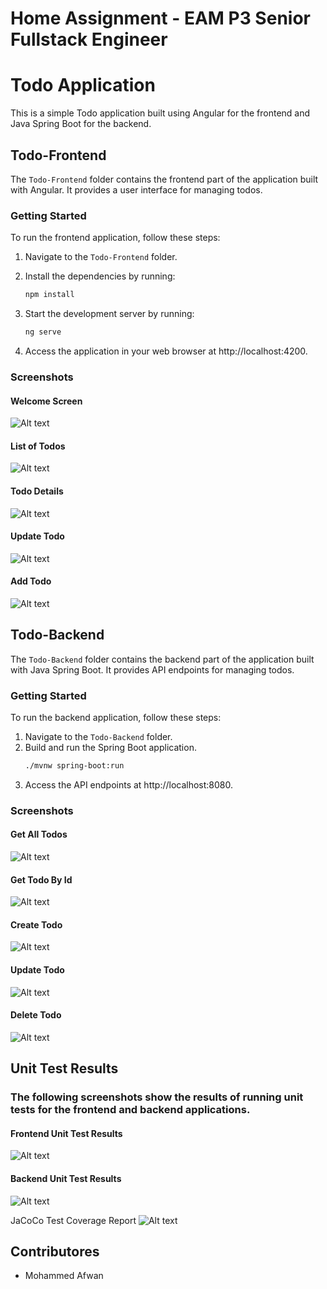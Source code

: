 # Home Assignment - EAM P3 Senior Fullstack Engineer


# Todo Application

This is a simple Todo application built using Angular for the frontend and Java Spring Boot for the backend.

## Todo-Frontend

The `Todo-Frontend` folder contains the frontend part of the application built with Angular. It provides a user interface for managing todos.

### Getting Started

To run the frontend application, follow these steps:

1. Navigate to the `Todo-Frontend` folder.
2. Install the dependencies by running:

    ```bash
    npm install
    ```

3. Start the development server by running:

    ```bash
    ng serve
    ```

4. Access the application in your web browser at http://localhost:4200.

### Screenshots

#### Welcome Screen
![Alt text](./Screenshots/image.png)

#### List of Todos
![Alt text](./Screenshots/image-1.png)

#### Todo Details
![Alt text](./Screenshots/image-2.png)

#### Update Todo
![Alt text](./Screenshots/image-3.png)

#### Add Todo
![Alt text](./Screenshots/image-4.png)

## Todo-Backend

The `Todo-Backend` folder contains the backend part of the application built with Java Spring Boot. It provides API endpoints for managing todos.

### Getting Started

To run the backend application, follow these steps:

1. Navigate to the `Todo-Backend` folder.
2. Build and run the Spring Boot application.
    ```bash
    ./mvnw spring-boot:run
    ```
3. Access the API endpoints at http://localhost:8080.

### Screenshots

#### Get All Todos
![Alt text](./Screenshots/image-7.png)

#### Get Todo By Id
![Alt text](./Screenshots/image-8.png)

#### Create Todo
![Alt text](./Screenshots/image-9.png)

#### Update Todo
![Alt text](./Screenshots/image-10.png)

#### Delete Todo
![Alt text](./Screenshots/image-11.png)


## Unit Test Results

### The following screenshots show the results of running unit tests for the frontend and backend applications.

#### Frontend Unit Test Results
![Alt text](./Screenshots/image-5.png)

#### Backend Unit Test Results
![Alt text](./Screenshots/image-13.png)

JaCoCo Test Coverage Report
![Alt text](./Screenshots/image-12.png)

## Contributores

- Mohammed Afwan